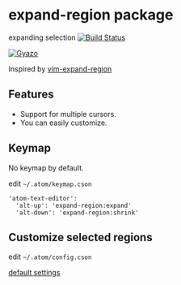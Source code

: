 # expand-region package

expanding selection
[![Build Status](https://travis-ci.org/aki77/atom-expand-region.svg)](https://travis-ci.org/aki77/atom-expand-region)

[![Gyazo](http://i.gyazo.com/345e05e29cc1e6e1d103f49d50c52b01.gif)](http://gyazo.com/345e05e29cc1e6e1d103f49d50c52b01)

Inspired by [vim-expand-region](https://github.com/terryma/vim-expand-region)

## Features

* Support for multiple cursors.
* You can easily customize.

## Keymap

No keymap by default.

edit `~/.atom/keymap.cson`

```
'atom-text-editor':
  'alt-up': 'expand-region:expand'
  'alt-down': 'expand-region:shrink'
```

## Customize selected regions

edit `~/.atom/config.cson`

[default settings](https://github.com/aki77/atom-expand-region/blob/master/settings/expand-region.cson)
